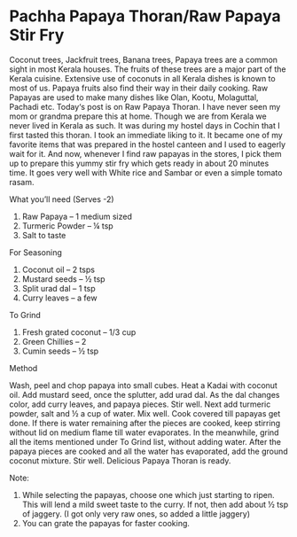 #  Pachha Papaya Thoran/Raw Papaya Stir Fry

Coconut trees, Jackfruit trees, Banana trees, Papaya trees are a common sight in most Kerala houses. The fruits of these trees are a major part of the Kerala cuisine. Extensive use of coconuts in all Kerala dishes is known to most of us. Papaya fruits also find their way in their daily cooking. Raw Papayas are used to make many dishes like Olan, Kootu, Molaguttal, Pachadi etc.
Today‘s post is on Raw Papaya Thoran. I have never seen my mom or grandma prepare this at home. Though we are from Kerala we never lived in Kerala as such. It was during my hostel days in Cochin that I first tasted this thoran. I took an immediate liking to it. It became one of my favorite items that was prepared in the hostel canteen and I used to eagerly wait for it. And now, whenever I find raw papayas in the stores, I pick them up to prepare this yummy stir fry which gets ready in about 20 minutes time. It goes very well with White rice and Sambar or even a simple tomato rasam.


What you’ll need (Serves -2)

1. Raw Papaya – 1 medium sized
2. Turmeric Powder – ¼ tsp
3. Salt to taste

For Seasoning

1. Coconut oil – 2 tsps
2. Mustard seeds – ½ tsp
3. Split urad dal – 1 tsp
4. Curry leaves – a few

To Grind

1. Fresh grated coconut – 1/3 cup
2. Green Chillies – 2
3. Cumin seeds – ½ tsp

Method

Wash, peel and chop papaya into small cubes. Heat a Kadai with coconut oil. Add mustard seed, once the splutter, add urad dal. As the dal changes color, add curry leaves, and papaya pieces. Stir well. Next add turmeric powder, salt and ½ a cup of water. Mix well. Cook covered till papayas get done. If there is water remaining after the pieces are cooked, keep stirring without lid on medium flame till water evaporates. In the meanwhile, grind all the items mentioned under To Grind list, without adding water. After the papaya pieces are cooked and all the water has evaporated, add the ground coconut mixture. Stir well.
Delicious Papaya Thoran is ready.


Note:

1. While selecting the papayas, choose one which just starting to ripen. This will lend a mild sweet taste to the curry. If not, then add about ½ tsp of jaggery. (I got only very raw ones, so added a little jaggery)
2. You can grate the papayas for faster cooking.